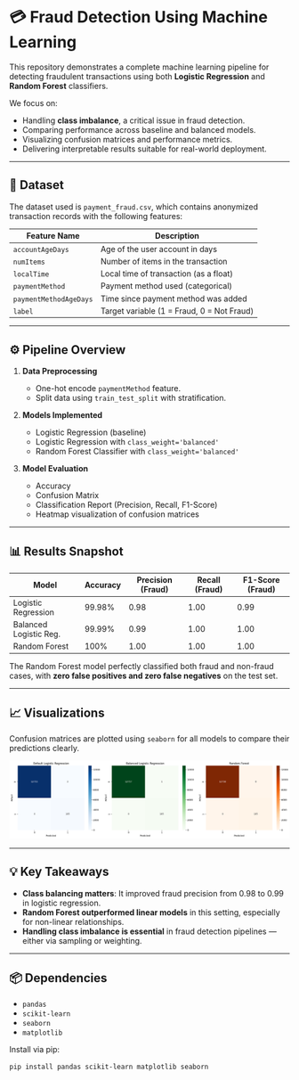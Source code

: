 # 💳 Fraud Detection Using Machine Learning

This repository demonstrates a complete machine learning pipeline for detecting fraudulent transactions using both **Logistic Regression** and **Random Forest** classifiers.

We focus on:
- Handling **class imbalance**, a critical issue in fraud detection.
- Comparing performance across baseline and balanced models.
- Visualizing confusion matrices and performance metrics.
- Delivering interpretable results suitable for real-world deployment.

---

## 📁 Dataset

The dataset used is `payment_fraud.csv`, which contains anonymized transaction records with the following features:

| Feature Name             | Description                                  |
|--------------------------|----------------------------------------------|
| `accountAgeDays`         | Age of the user account in days              |
| `numItems`               | Number of items in the transaction           |
| `localTime`              | Local time of transaction (as a float)       |
| `paymentMethod`          | Payment method used (categorical)            |
| `paymentMethodAgeDays`   | Time since payment method was added          |
| `label`                  | Target variable (1 = Fraud, 0 = Not Fraud)   |

---

## ⚙️ Pipeline Overview

1. **Data Preprocessing**
    - One-hot encode `paymentMethod` feature.
    - Split data using `train_test_split` with stratification.

2. **Models Implemented**
    - Logistic Regression (baseline)
    - Logistic Regression with `class_weight='balanced'`
    - Random Forest Classifier with `class_weight='balanced'`

3. **Model Evaluation**
    - Accuracy
    - Confusion Matrix
    - Classification Report (Precision, Recall, F1-Score)
    - Heatmap visualization of confusion matrices

---

## 📊 Results Snapshot

| Model                   | Accuracy | Precision (Fraud) | Recall (Fraud) | F1-Score (Fraud) |
|------------------------|----------|-------------------|----------------|------------------|
| Logistic Regression    | 99.98%   | 0.98              | 1.00           | 0.99             |
| Balanced Logistic Reg. | 99.99%   | 0.99              | 1.00           | 1.00             |
| Random Forest          | 100%     | 1.00              | 1.00           | 1.00             |

The Random Forest model perfectly classified both fraud and non-fraud cases, with **zero false positives and zero false negatives** on the test set.

---

## 📈 Visualizations

Confusion matrices are plotted using `seaborn` for all models to compare their predictions clearly.

<p align="center">
  <img src="confusion_matrix.png" alt="Confusion Matrix Comparison" width="700">
</p>

---

## 💡 Key Takeaways

- **Class balancing matters**: It improved fraud precision from 0.98 to 0.99 in logistic regression.
- **Random Forest outperformed linear models** in this setting, especially for non-linear relationships.
- **Handling class imbalance is essential** in fraud detection pipelines — either via sampling or weighting.

---

## 📦 Dependencies

- `pandas`
- `scikit-learn`
- `seaborn`
- `matplotlib`

Install via pip:
```bash
pip install pandas scikit-learn matplotlib seaborn
